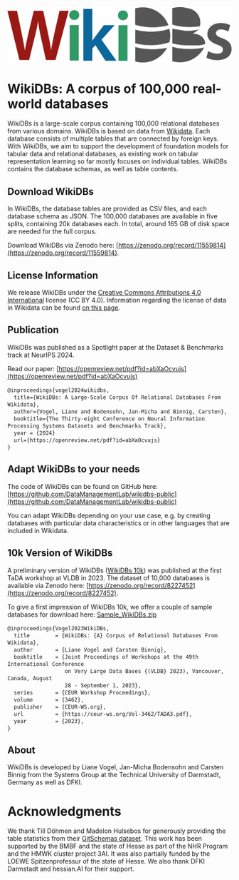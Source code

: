 ![WikiDBs logo](WikiDBs.png)

# WikiDBs: A corpus of 100,000 real-world databases

WikiDBs is a large-scale corpus containing 100,000 relational databases from various domains. WikiDBs is based on data from [Wikidata](https://www.wikidata.org/). Each database consists of multiple tables that are connected by foreign keys. With WikiDBs, we aim to support the development of foundation models for tabular data and relational databases, as existing work on tabular representation learning so far mostly focuses on individual tables. 
WikiDBs contains the database schemas, as well as table contents.

## Download WikiDBs
In WikiDBs, the database tables are provided as CSV files, and each database schema as JSON. The 100,000 databases are available in five splits, containing 20k databases each. In total, around 165 GB of disk space are needed for the full corpus.

Download WikiDBs via Zenodo here: [https://zenodo.org/record/11559814](https://zenodo.org/record/11559814).

## License Information
We release WikiDBs under the [Creative Commons Attributions 4.0 International](https://creativecommons.org/licenses/by/4.0/) license (CC BY 4.0). Information regarding the license of data in Wikidata can be found [on this page](https://www.wikidata.org/wiki/Wikidata:Licensing).

## Publication
WikiDBs was published as a Spotlight paper at the Dataset & Benchmarks track at NeurIPS 2024. 

Read our paper: [https://openreview.net/pdf?id=abXaOcvujs](https://openreview.net/pdf?id=abXaOcvujs)

```
@inproceedings{vogel2024wikidbs,
  title={WikiDBs: A Large-Scale Corpus Of Relational Databases From Wikidata},
  author={Vogel, Liane and Bodensohn, Jan-Micha and Binnig, Carsten},
  booktitle={The Thirty-eight Conference on Neural Information Processing Systems Datasets and Benchmarks Track},
  year = {2024}
  url={https://openreview.net/pdf?id=abXaOcvujs}
}

```

## Adapt WikiDBs to your needs
The code of WikiDBs can be found on GitHub here: [https://github.com/DataManagementLab/wikidbs-public](https://github.com/DataManagementLab/wikidbs-public)

You can adapt WikiDBs depending on your use case, e.g. by creating databases with particular data characteristics or in other languages that are included in Wikidata.

## 10k Version of WikiDBs
A preliminary version of WikiDBs ([WikiDBs 10k](https://ceur-ws.org/Vol-3462/TADA3.pdf)) was published at the first TaDA workshop at VLDB in 2023. 
The dataset of 10,000 databases is available via Zenodo here: [https://zenodo.org/record/8227452](https://zenodo.org/record/8227452).

To give a first impression of WikiDBs 10k, we offer a couple of sample databases for download here: [Sample_WikiDBs.zip](data/Sample_WikiDBs.zip)

```
@inproceedings{Vogel2023WikiDBs,
  title        = {WikiDBs: {A} Corpus of Relational Databases From Wikidata},
  author       = {Liane Vogel and Carsten Binnig},
  booktitle    = {Joint Proceedings of Workshops at the 49th International Conference
                  on Very Large Data Bases {(VLDB} 2023), Vancouver, Canada, August
                  28 - September 1, 2023},
  series       = {CEUR Workshop Proceedings},
  volume       = {3462},
  publisher    = {CEUR-WS.org},
  url          = {https://ceur-ws.org/Vol-3462/TADA3.pdf},
  year         = {2023},
}
```

## About
WikiDBs is developed by Liane Vogel, Jan-Micha Bodensohn and Carsten Binnig from the Systems Group at the Technical University of Darmstadt, Germany as well as DFKI. 

# Acknowledgments
We thank Till Döhmen and Madelon Hulsebos for generously providing the table statistics from their [GitSchemas dataset](https://github.com/tdoehmen/gitschemas).
This work has been supported by the BMBF and the state of Hesse as part of the NHR Program and the HMWK cluster project 3AI. It was also partially funded by the LOEWE Spitzenprofessur of the state of Hesse. We also thank DFKI Darmstadt and hessian.AI for their support.

